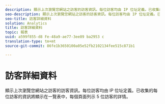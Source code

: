 ```yaml
---
description: 顯示上次瀏覽您網站之訪客的訪客資訊。每位訪客均由 IP 位址定義。已收集的每位訪客的資訊將顯示在一覽表中，每個頁面列示 5 位訪客的詳情。
seo-description: 顯示上次瀏覽您網站之訪客的訪客資訊。每位訪客均由 IP 位址定義。已收集的每位訪客的資訊將顯示在一覽表中，每個頁面列示 5 位訪客的詳情。
seo-title: 訪客詳細資料
solution: Analytics
title: 訪客詳細資料
topic: 報表
uuid: a599f855-d8 Fe-48a9-ae77-3ee89 ba2953 c
translation-type: tm+mt
source-git-commit: 86fe1b3650100a05e52fb2102134fee515c871b1

---
```



# 訪客詳細資料

顯示上次瀏覽您網站之訪客的訪客資訊。每位訪客均由 IP 位址定義。已收集的每位訪客的資訊將顯示在一覽表中，每個頁面列示 5 位訪客的詳情。


